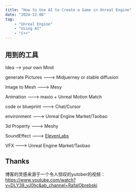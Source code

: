 ```yaml
---
title: "How to Use AI to Create a Game in Unreal Engine"
date: "2024-12-08"
tag:
    - "Unreal Engine"
    - "Using AI"
    - "C++"
---
```



## 用到的工具
Idea --> your own Mind

generate Pictures ---> Midjuerney or stable diffusion 

Image to Mesh ---> Mesy

Animation ---> maxio + Unreal Motion Match 

code or blueprint ---> Chat/Cursor 

environment ---> Unreal Engine Market/Taobao 

3d Property ---> Meshy

SoundEffect ---> [ElevenLabs](https://elevenlabs.io/)

VFX ---> Unreal Engine Market/Taobao



## Thanks 

博客的灵感来源于一个令人惊叹的yutober的视频：https://www.youtube.com/watch?v=DLY38_vJ0hc&ab_channel=RafalObrebski

